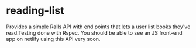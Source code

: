# reading-list
Provides a simple Rails API with end points that lets a user list books they've read.Testing done with Rspec.
You should be able to see an JS front-end app on netlify using this API very soon.
